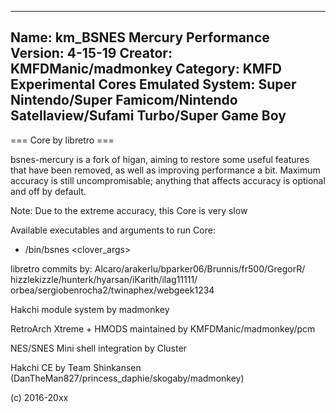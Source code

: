 -----------------------
Name: km_BSNES Mercury Performance
Version: 4-15-19
Creator: KMFDManic/madmonkey
Category: KMFD Experimental Cores
Emulated System: Super Nintendo/Super Famicom/Nintendo Satellaview/Sufami Turbo/Super Game Boy
-----------------------
=== Core by libretro ===

bsnes-mercury is a fork of higan, aiming to restore some useful features that have been removed, as well as improving performance a bit. Maximum accuracy is still uncompromisable; anything that affects accuracy is optional and off by default.

Note: Due to the extreme accuracy, this Core is very slow

Available executables and arguments to run Core:
- /bin/bsnes <rom> <clover_args>

libretro commits by:
Alcaro/arakerlu/bparker06/Brunnis/fr500/GregorR/
hizzlekizzle/hunterk/hyarsan/iKarith/ilag11111/
orbea/sergiobenrocha2/twinaphex/webgeek1234 

Hakchi module system by madmonkey

RetroArch Xtreme + HMODS maintained by KMFDManic/madmonkey/pcm

NES/SNES Mini shell integration by Cluster

Hakchi CE by Team Shinkansen (DanTheMan827/princess_daphie/skogaby/madmonkey)

(c) 2016-20xx
